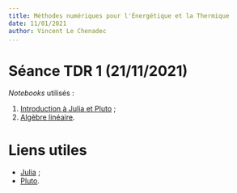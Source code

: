 ```yaml
---
title: Méthodes numériques pour l'Énergétique et la Thermique
date: 11/01/2021
author: Vincent Le Chenadec
...
```


# Séance TDR 1 (21/11/2021)

*Notebooks* utilisés :

1. [Introduction à Julia et Pluto](notebook/intro.html) ;
1. [Algèbre linéaire](notebook/linalg.html).

# Liens utiles

* [Julia](https://julialang.org/) ;
* [Pluto](https://github.com/fonsp/Pluto.jl).

